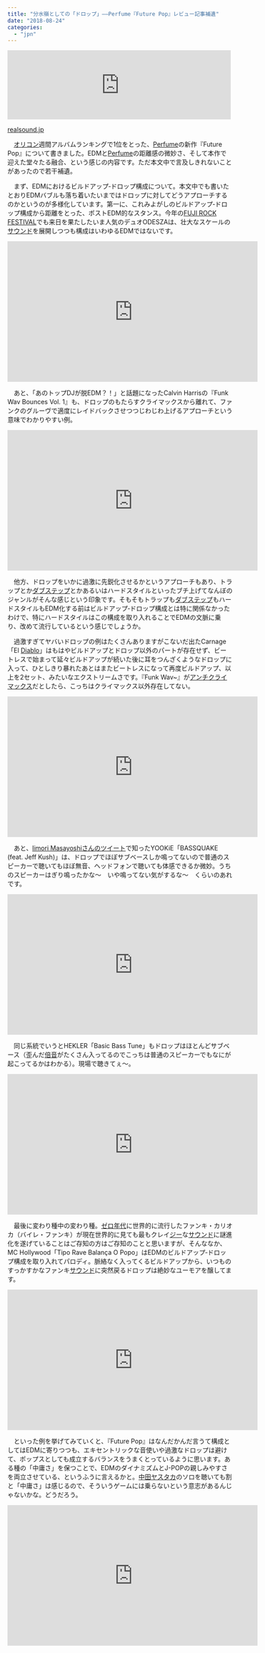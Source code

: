 ```yaml
---
title: "分水嶺としての「ドロップ」――Perfume『Future Pop』レビュー記事補遺"
date: "2018-08-24"
categories: 
  - "jpn"
---
```


<iframe src="https://hatenablog-parts.com/embed?url=http%3A%2F%2Frealsound.jp%2F2018%2F08%2Fpost-240331.html" title="Perfume、最新作『Future Pop』で示した“未来のポップ”　J-POPの可能性開く楽曲構成を分析" class="embed-card embed-webcard" scrolling="no" frameborder="0" style="display: block; width: 100%; height: 155px; max-width: 500px; margin: 10px 0px;"></iframe>

[realsound.jp](http://realsound.jp/2018/08/post-240331.html)

　[オリコン](http://d.hatena.ne.jp/keyword/%A5%AA%A5%EA%A5%B3%A5%F3)週間アルバムランキングで1位をとった、[Perfume](http://d.hatena.ne.jp/keyword/Perfume)の新作『Future Pop』について書きました。EDMと[Perfume](http://d.hatena.ne.jp/keyword/Perfume)の距離感の微妙さ、そして本作で迎えた堂々たる融合、という感じの内容です。ただ本文中で言及しきれないことがあったので若干補遺。

　まず、EDMにおけるビルドアップ‐ドロップ構成について。本文中でも書いたとおりEDMバブルも落ち着いたいまではドロップに対してどうアプローチするのかというのが多様化しています。第一に、これみよがしのビルドアップ‐ドロップ構成から距離をとった、ポストEDM的なスタンス。今年の[FUJI ROCK FESTIVAL](http://d.hatena.ne.jp/keyword/FUJI%20ROCK%20FESTIVAL)でも来日を果たしたいま人気のデュオODESZAは、壮大なスケールの[サウンド](http://d.hatena.ne.jp/keyword/%A5%B5%A5%A6%A5%F3%A5%C9)を展開しつつも構成はいわゆるEDMではないです。

<iframe width="560" height="315" src="https://www.youtube.com/embed/hqK0pqV-c9c" frameborder="0" allow="autoplay; encrypted-media" allowfullscreen></iframe>

　あと、「あのトップDJが脱EDM？！」と話題になったCalvin Harrisの『Funk Wav Bounces Vol. 1』も、ドロップのもたらすクライマックスから離れて、ファンクのグルーヴで適度にレイドバックさせつつじわじわ上げるアプローチという意味でわかりやすい例。

<iframe width="560" height="315" src="https://www.youtube.com/embed/ozv4q2ov3Mk" frameborder="0" allow="autoplay; encrypted-media" allowfullscreen></iframe>

　他方、ドロップをいかに過激に先鋭化させるかというアプローチもあり、トラップとか[ダブステップ](http://d.hatena.ne.jp/keyword/%A5%C0%A5%D6%A5%B9%A5%C6%A5%C3%A5%D7)とかあるいはハードスタイルといったブチ上げてなんぼのジャンルがそんな感じという印象です。そもそもトラップも[ダブステップ](http://d.hatena.ne.jp/keyword/%A5%C0%A5%D6%A5%B9%A5%C6%A5%C3%A5%D7)もハードスタイルもEDM化する前はビルドアップ‐ドロップ構成とは特に関係なかったわけで、特にハードスタイルはこの構成を取り入れることでEDMの文脈に乗り、改めて流行しているという感じでしょうか。

　過激すぎてヤバいドロップの例はたくさんありますがこないだ出たCarnage「El [Diablo](http://d.hatena.ne.jp/keyword/Diablo)」はもはやビルドアップとドロップ以外のパートが存在せず、ビートレスで始まって延々ビルドアップが続いた後に耳をつんざくようなドロップに入って、ひとしきり暴れたあとはまたビートレスになって再度ビルドアップ、以上を2セット、みたいなエクストリームさです。『Funk Wav~』が[アンチクライマックス](http://d.hatena.ne.jp/keyword/%A5%A2%A5%F3%A5%C1%A5%AF%A5%E9%A5%A4%A5%DE%A5%C3%A5%AF%A5%B9)だとしたら、こっちはクライマックス以外存在してない。

<iframe width="560" height="315" src="https://www.youtube.com/embed/Dpz2ZCcO4OI" frameborder="0" allow="autoplay; encrypted-media" allowfullscreen></iframe>

　あと、[Iimori Masayoshiさんのツイート](https://twitter.com/masayoshiiimori/status/1032426463247495168)で知ったYOOKiE「BASSQUAKE (feat. Jeff Kush)」は、ドロップでほぼサブベースしか鳴ってないので普通のスピーカーで聴いてもほぼ無音、ヘッドフォンで聴いても体感できるか微妙。うちのスピーカーはぎり鳴ったかな～　いや鳴ってない気がするな～　くらいのあれです。

<iframe width="560" height="315" src="https://www.youtube.com/embed/71AzaFzcJSI" frameborder="0" allow="autoplay; encrypted-media" allowfullscreen></iframe>

　同じ系統でいうとHEKLER「Basic Bass Tune」もドロップはほとんどサブベース（歪んだ[倍音](http://d.hatena.ne.jp/keyword/%C7%DC%B2%BB)がたくさん入ってるのでこっちは普通のスピーカーでもなにが起こってるかはわかる）。現場で聴きてぇ～。

<iframe width="560" height="315" src="https://www.youtube.com/embed/er1Ww3n7UAY" frameborder="0" allow="autoplay; encrypted-media" allowfullscreen></iframe>

　最後に変わり種中の変わり種。[ゼロ年代](http://d.hatena.ne.jp/keyword/%A5%BC%A5%ED%C7%AF%C2%E5)に世界的に流行したファンキ・カリオカ（バイレ・ファンキ）が現在世界的に見ても最もクレイ[ジー](http://d.hatena.ne.jp/keyword/%A5%B8%A1%BC)な[サウンド](http://d.hatena.ne.jp/keyword/%A5%B5%A5%A6%A5%F3%A5%C9)に謎進化を遂げていることはご存知の方はご存知のことと思いますが、そんななか、MC Hollywood「Tipo Rave Balança O Popo」はEDMのビルドアップ‐ドロップ構成を取り入れてパロディ。脈絡なく入ってくるビルドアップから、いつものすっかすかなファンキ[サウンド](http://d.hatena.ne.jp/keyword/%A5%B5%A5%A6%A5%F3%A5%C9)に突然戻るドロップは絶妙なユーモアを醸してます。

<iframe width="560" height="315" src="https://www.youtube.com/embed/oDnQSHS_hpM" frameborder="0" allow="autoplay; encrypted-media" allowfullscreen></iframe>

　といった例を挙げてみていくと、『Future Pop』はなんだかんだ言うて構成としてはEDMに寄りつつも、エキセントリックな音使いや過激なドロップは避けて、ポップスとしても成立するバランスをうまくとっているように思います。ある種の「中庸さ」を保つことで、EDMのダイナミズムとJ-POPの親しみやすさを両立させている、というふうに言えるかと。[中田ヤスタカ](http://d.hatena.ne.jp/keyword/%C3%E6%C5%C4%A5%E4%A5%B9%A5%BF%A5%AB)のソロを聴いても割と「中庸さ」は感じるので、そういうゲームには乗らないという意志があるんじゃないかな。どうだろう。

<iframe width="560" height="315" src="https://www.youtube.com/embed/li9HzwIOSm0" frameborder="0" allow="autoplay; encrypted-media" allowfullscreen></iframe>
